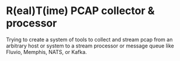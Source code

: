 # R(eal)T(ime) PCAP collector & processor

Trying to create a system of tools to collect and stream pcap from an arbitrary host or system to a stream processor or message queue like Fluvio, Memphis, NATS, or Kafka.
